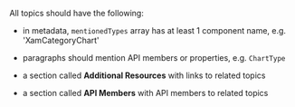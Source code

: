 
All topics should have the following:

- in metadata, `mentionedTypes` array has at least 1 component name, e.g. 'XamCategoryChart'

- paragraphs should mention API members or properties, e.g. `ChartType`

- a section called **Additional Resources** with links to related topics

- a section called **API Members** with API members to related topics

